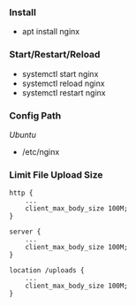 ### Install
* apt install nginx

### Start/Restart/Reload
* systemctl start nginx
* systemctl reload nginx
* systemctl restart nginx

### Config Path

*Ubuntu*
* /etc/nginx

### Limit File Upload Size

```
http {
    ...
    client_max_body_size 100M;
}    
```

```
server {
    ...
    client_max_body_size 100M;
}
```

```
location /uploads {
    ...
    client_max_body_size 100M;
} 
```
